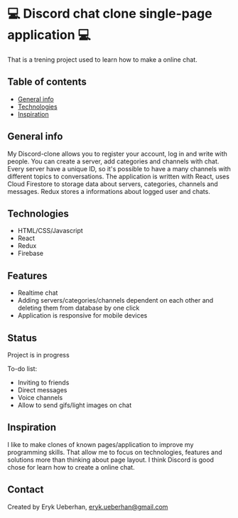 # 💻 Discord chat clone single-page application 💻 
That is a trening project used to learn how to make a online chat.

## Table of contents
* [General info](#general-info)
* [Technologies](#technologies)
* [Inspiration](#inspiration)


## General info
My Discord-clone allows you to register your account, log in and write with people. You can create a server, add categories and channels with chat.
Every server have a unique ID, so it's possible to have a many channels with different topics to conversations.
The application is written with React, uses Cloud Firestore to storage data about servers, categories, channels and messages.
Redux stores a informations about logged user and chats.

## Technologies
* HTML/CSS/Javascript
* React
* Redux
* Firebase

## Features
* Realtime chat
* Adding servers/categories/channels dependent on each other and deleting them from database by one click
* Application is responsive for mobile devices

## Status
Project is in progress

To-do list:
* Inviting to friends
* Direct messages
* Voice channels
* Allow to send gifs/light images on chat

## Inspiration
I like to make clones of known pages/application to improve my programming skills.
That allow me to focus on technologies, features and solutions more than thinking about page layout.
I think Discord is good chose for learn how to create a online chat.

## Contact 
Created by Eryk Ueberhan,
eryk.ueberhan@gmail.com
